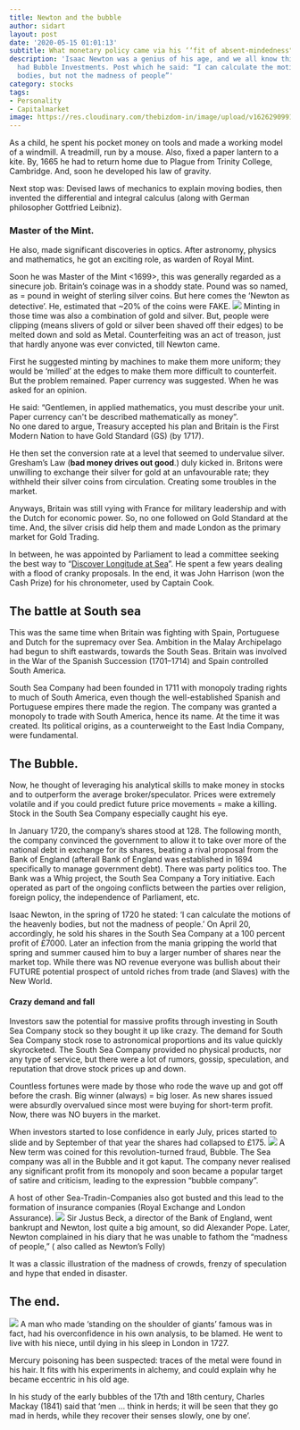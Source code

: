 ```yaml
---
title: Newton and the bubble
author: sidart
layout: post
date: '2020-05-15 01:01:13'
subtitle: What monetary policy came via his ‘‘fit of absent-mindedness"?
description: 'Isaac Newton was a genius of his age, and we all know this. But he also
  had Bubble Investments. Post which he said: “I can calculate the motions of heavenly
  bodies, but not the madness of people”'
category: stocks
tags:
- Personality
- Capitalmarket
image: https://res.cloudinary.com/thebizdom-in/image/upload/v1626290991/Newton_uxtq1t.png
---
```


As a child, he spent his pocket money on tools and made a working model of a windmill. A treadmill, run by a mouse. Also, fixed a paper lantern to a kite. By, 1665 he had to return home due to Plague from Trinity College, Cambridge. And, soon he developed his law of gravity.

Next stop was: Devised laws of mechanics to explain moving bodies, then invented the differential and integral calculus (along with German philosopher Gottfried Leibniz). 
### Master of the Mint.
He also, made significant discoveries in optics. After astronomy, physics and mathematics, he got an exciting role, as warden of Royal Mint.

Soon he was Master of the Mint <1699>, this was generally regarded as a sinecure job. Britain’s coinage was in a shoddy state. Pound was so named, as = pound in weight of sterling silver coins. But here comes the ‘Newton as detective’.  He, estimated that ~20% of the coins were FAKE.
![](https://pbs.twimg.com/media/EYD-p_jUwAgQR7p?format=png&name=360x360)
Minting in those time was also a combination of gold and silver. But, people were clipping (means slivers of gold or silver been shaved off their edges) to be melted down and sold as Metal. 
Counterfeiting was an act of treason, just that hardly anyone was ever convicted, till Newton came.

First he suggested minting by machines to make them more uniform; they would be ‘milled’ at the edges to make them more difficult to counterfeit. But the problem remained. Paper currency was suggested. When he was asked for an opinion.

He said: “Gentlemen, in applied mathematics, you must describe your unit. Paper currency can't be described mathematically as money”.  
No one dared to argue, Treasury accepted his plan and Britain is the First Modern Nation to have Gold Standard (GS) (by 1717).

He then set the conversion rate at a level that seemed to undervalue silver. Gresham’s Law (**bad money drives out good**.) duly kicked in. 
Britons were unwilling to exchange their silver for gold at an unfavourable rate; they withheld their silver coins from circulation. Creating some troubles in the market.

Anyways, Britain was still vying with France for military leadership and with the Dutch for economic power. So, no one followed on Gold Standard at the time. And, the silver crisis did help them and made London as the primary market for Gold Trading.

In between, he was appointed by Parliament to lead a committee seeking the best way to “[Discover Longitude at Sea](https://www.thebizdom.in/the-longitude-and-british-empire/)”. He spent a few years dealing with a flood of cranky proposals. In the end, it was John Harrison (won the Cash Prize) for his chronometer, used by Captain Cook.

## The battle at South sea
This was the same time when Britain was fighting with Spain, Portuguese and Dutch for the supremacy over Sea. Ambition in the Malay Archipelago had begun to shift eastwards, towards the South Seas. Britain was involved in the War of the Spanish Succession (1701–1714) and Spain controlled South America. 

South Sea Company had been founded in 1711 with monopoly trading rights to much of South America, even though the well-established Spanish and Portuguese empires there made the region. The company was granted a monopoly to trade with South America, hence its name. At the time it was created. Its political origins, as a counterweight to the East India Company, were fundamental.

## The Bubble.
Now, he thought of leveraging his analytical skills to make money in stocks and to outperform the average broker/speculator. Prices were extremely volatile and if you could predict future price movements = make a killing. Stock in the South Sea Company especially caught his eye.

In January 1720, the company’s shares stood at 128. The following month, the company convinced the government to allow it to take over more of the national debt in exchange for its shares, beating a rival proposal from the Bank of England (afterall Bank of England was established in 1694 specifically to manage government debt).
There was party politics too. The Bank was a Whig project, the South Sea Company a Tory initiative. Each operated as part of the ongoing conflicts between the parties over religion, foreign policy, the independence of Parliament, etc.

Isaac Newton, in the spring of 1720 he stated: ‘I can calculate the motions of the heavenly bodies, but not the madness of people.’ On April 20, accordingly, he sold his shares in the South Sea Company at a 100 percent profit of £7000. Later an infection from the mania gripping the world that spring and summer caused him to buy a larger number of shares near the market top. While there was NO revenue everyone was bullish about their FUTURE potential prospect of untold riches from trade (and Slaves) with the New World.
#### Crazy demand and fall
Investors saw the potential for massive profits through investing in South Sea Company stock so they bought it up like crazy. The demand for South Sea Company stock rose to astronomical proportions and its value quickly skyrocketed. The South Sea Company provided no physical products, nor any type of service, but there were a lot of rumors, gossip, speculation, and reputation that drove stock prices up and down.

Countless fortunes were made by those who rode the wave up and got off before the crash. Big winner (always) = big loser. As new shares issued were absurdly overvalued since most were buying for short-term profit. Now, there was NO buyers in the market.

When investors started to lose confidence in early July, prices started to slide and by September of that year the shares had collapsed to £175.
![](https://pbs.twimg.com/media/EYD-c14U4AUsHDB?format=png&name=900x900)
A New term was coined for this revolution-turned fraud, Bubble. The Sea company was all in the Bubble and it got kaput. The company never realised any significant profit from its monopoly and soon became a popular target of satire and criticism, leading to the expression “bubble company”.

A host of other Sea-Tradin-Companies also got busted and this lead to the formation of insurance companies (Royal Exchange and London Assurance).
![](https://pbs.twimg.com/media/EYD-aSEUYAAe-_Z?format=png&name=small)
Sir Justus Beck, a director of the Bank of England, went bankrupt and Newton, lost quite a big amount, so did Alexander Pope. Later, Newton complained in his diary that he was unable to fathom the “madness of people,” ( also called as Newton’s Folly)

It was a classic illustration of the madness of crowds, frenzy of speculation and hype that ended in disaster.
## The end.
![](https://pbs.twimg.com/media/EYD-Kq7UEAAm3ux?format=jpg&name=4096x4096)
A man who made ‘standing on the shoulder of giants’ famous was in fact, had his overconfidence in his own analysis, to be blamed. He went to live with his niece, until dying in his sleep in London in 1727.

Mercury poisoning has been suspected: traces of the metal were found in his hair. It fits with his experiments in alchemy, and could explain why he became eccentric in his old age.

In his study of the early bubbles of the 17th and 18th century, Charles Mackay (1841) said that ‘men … think in herds; it will be seen that they go mad in herds, while they recover their senses slowly, one by one’.
